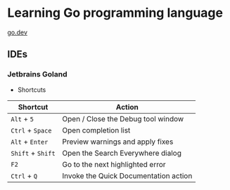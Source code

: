 # Learning Go programming language

[go.dev](https://go.dev/)

## IDEs

### Jetbrains Goland

* Shortcuts

Shortcut | Action
-------- | ------
`Alt` + `5` | Open / Close the Debug tool window
`Ctrl` + `Space` | Open completion list
`Alt` + `Enter` | Preview warnings and apply fixes
`Shift` + `Shift` | Open the Search Everywhere dialog
`F2` | Go to the next highlighted error
`Ctrl` + `Q` | Invoke the Quick Documentation action

